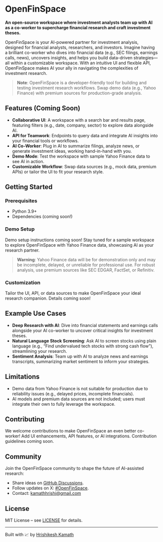 # OpenFinSpace

**An open-source workspace where investment analysts team up with AI as a co-worker to supercharge financial research and craft investment theses.**

OpenFinSpace is your AI-powered partner for investment analysis, designed for financial analysts, researchers, and investors. Imagine having a brilliant co-worker who dives into financial data (e.g., SEC filings, earnings calls, news), uncovers insights, and helps you build data-driven strategies—all within a customizable workspace. With an intuitive UI and flexible API, OpenFinSpace makes AI your ally in navigating the complexities of investment research.

> **Note**: OpenFinSpace is a developer-friendly tool for building and testing investment research workflows. Swap demo data (e.g., Yahoo Finance) with premium sources for production-grade analysis.

## Features (Coming Soon)
- **Collaborative UI**: A workspace with a search bar and results page, featuring filters (e.g., date, company, sector) to explore data alongside AI.
- **API for Teamwork**: Endpoints to query data and integrate AI insights into your financial tools or workflows.
- **AI Co-Worker**: Plug in AI to summarize filings, analyze news, or generate investment ideas, working hand-in-hand with you.
- **Demo Mode**: Test the workspace with sample Yahoo Finance data to see AI in action.
- **Customizable Workflow**: Swap data sources (e.g., mock data, premium APIs) or tailor the UI to fit your research style.

## Getting Started
### Prerequisites
- Python 3.9+
- Dependencies (coming soon!)

### Demo Setup
Demo setup instructions coming soon! Stay tuned for a sample workspace to explore OpenFinSpace with Yahoo Finance data, showcasing AI as your research partner.

> **Warning**: Yahoo Finance data will be for demonstration only and may be incomplete, delayed, or unreliable for professional use. For robust analysis, use premium sources like SEC EDGAR, FactSet, or Refinitiv.

### Customization
Tailor the UI, API, or data sources to make OpenFinSpace your ideal research companion. Details coming soon!

## Example Use Cases
- **Deep Research with AI**: Dive into financial statements and earnings calls alongside your AI co-worker to uncover critical insights for investment theses.
- **Natural Language Stock Screening**: Ask AI to screen stocks using plain language (e.g., “Find undervalued tech stocks with strong cash flow”), streamlining your research.
- **Sentiment Analysis**: Team up with AI to analyze news and earnings transcripts, summarizing market sentiment to inform your strategies.

## Limitations
- Demo data from Yahoo Finance is not suitable for production due to reliability issues (e.g., delayed prices, incomplete financials).
- AI models and premium data sources are not included; users must integrate their own to fully leverage the workspace.

## Contributing
We welcome contributions to make OpenFinSpace an even better co-worker! Add UI enhancements, API features, or AI integrations. Contribution guidelines coming soon.

## Community
Join the OpenFinSpace community to shape the future of AI-assisted research:
- Share ideas on [GitHub Discussions](https://github.com/kamathhrishi/OpenFinSpace/discussions).
- Follow updates on X: [#OpenFinSpace](https://x.com/hashtag/OpenFinSpace).
- Contact: kamathhrishi@gmail.com

## License
MIT License – see [LICENSE](#) for details.

---

Built with 📈 by [Hrishikesh Kamath](https://github.com/kamathhrishi) 
